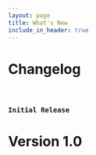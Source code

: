 ```yaml
---
layout: page
title: What's New
include_in_header: true
---
```


# Changelog

<br>

### `Initial Release`
# **Version 1.0**

<br>